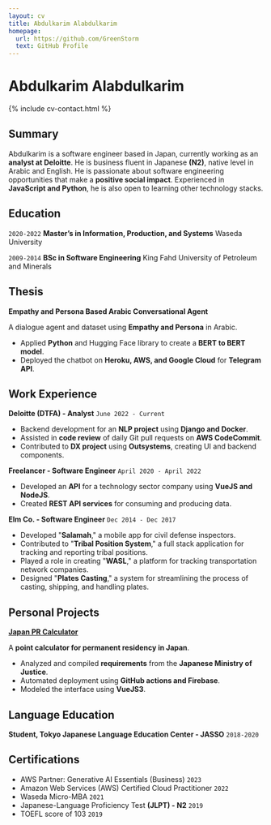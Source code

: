 ```yaml
---
layout: cv
title: Abdulkarim Alabdulkarim
homepage:
  url: https://github.com/GreenStorm
  text: GitHub Profile
---
```


# Abdulkarim Alabdulkarim 

{% include cv-contact.html %}

## Summary

Abdulkarim is a software engineer based in Japan, currently working as an **analyst at Deloitte**. He is business fluent in Japanese **(N2)**, native level in Arabic and English. He is passionate about software engineering opportunities that make a **positive social impact**. Experienced in **JavaScript and Python**, he is also open to learning other technology stacks.

## Education

`2020-2022`
__Master’s in Information, Production, and Systems__
Waseda University

`2009-2014`
__BSc in Software Engineering__
King Fahd University of Petroleum and Minerals

## Thesis

__Empathy and Persona Based Arabic Conversational Agent__

A dialogue agent and dataset using **Empathy and Persona** in Arabic.
- Applied **Python** and Hugging Face library to create a **BERT to BERT model**.
- Deployed the chatbot on **Heroku, AWS, and Google Cloud** for **Telegram API**.

## Work Experience

**Deloitte (DTFA) - Analyst**
`June 2022 - Current`

- Backend development for an **NLP project** using **Django and Docker**.
- Assisted in **code review** of daily Git pull requests on **AWS CodeCommit**.
- Contributed to **DX project** using **Outsystems**, creating UI and backend components.

**Freelancer - Software Engineer**
`April 2020 - April 2022`

- Developed an **API** for a technology sector company using **VueJS and NodeJS**.
- Created **REST API services** for consuming and producing data.

**Elm Co. - Software Engineer**
`Dec 2014 - Dec 2017`

- Developed "**Salamah**," a mobile app for civil defense inspectors.
- Contributed to "**Tribal Position System**," a full stack application for tracking and reporting tribal positions.
- Played a role in creating "**WASL**," a platform for tracking transportation network companies.
- Designed "**Plates Casting**," a system for streamlining the process of casting, shipping, and handling plates.

## Personal Projects

[__Japan PR Calculator__](https://japanprcalculator.com/)

A **point calculator for permanent residency in Japan**.
- Analyzed and compiled **requirements** from the **Japanese Ministry of Justice**.
- Automated deployment using **GitHub actions and Firebase**.
- Modeled the interface using **VueJS3**.

## Language Education

__Student, Tokyo Japanese Language Education Center - JASSO__
`2018-2020`

## Certifications

- AWS Partner: Generative AI Essentials (Business) `2023`
- Amazon Web Services (AWS) Certified Cloud Practitioner `2022`
- Waseda Micro-MBA `2021`
- Japanese-Language Proficiency Test **(JLPT) - N2** `2019`
- TOEFL score of 103 `2019`
